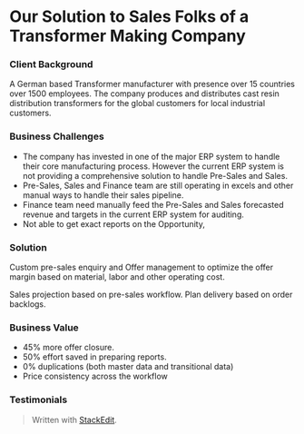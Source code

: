 
# Our Solution to Sales Folks of a Transformer Making Company

### Client Background
A German based Transformer manufacturer with presence over 15 countries over 1500 employees. The company produces and distributes cast resin distribution transformers for the global customers for local industrial customers. 
### Business Challenges

 - The company has invested in one of the major ERP system to handle their  core manufacturing process. However the current ERP system is not providing a comprehensive solution to handle Pre-Sales and Sales. 
 - Pre-Sales, Sales and Finance team are still operating in excels and other manual ways to handle their sales pipeline.
 - Finance team need manually feed the Pre-Sales and Sales forecasted revenue and targets in the current ERP system for auditing. 
 - Not able to get exact reports on the Opportunity,

### Solution
Custom pre-sales enquiry and Offer management to optimize the offer margin based on material, labor and other operating cost.

Sales projection based on pre-sales workflow. Plan delivery based on order backlogs.

### Business Value
 - 45% more offer closure. 
 - 50% effort saved in preparing reports. 
 - 0% duplications (both master data and transitional data) 
 - Price consistency across the workflow

### Testimonials


> Written with [StackEdit](https://stackedit.io/).
<!--stackedit_data:
eyJoaXN0b3J5IjpbLTY1NTg5NzcyOCw2NTQwMjEzNDcsMjEyOD
I2MjQ3MywtMzc2MjQ4ODcwLC0yMDM3MjU1MjU3LC0xMjk3MTM4
NjgzXX0=
-->